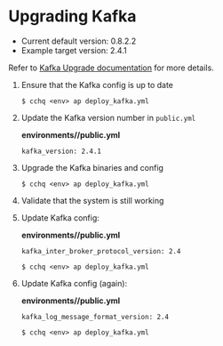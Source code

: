 # Upgrading Kafka

* Current default version: 0.8.2.2
* Example target version: 2.4.1

Refer to [Kafka Upgrade documentation](https://kafka.apache.org/documentation/#upgrade) for more details.

1. Ensure that the Kafka config is up to date

    ```
    $ cchq <env> ap deploy_kafka.yml
    ```

2. Update the Kafka version number in `public.yml`

    **environments/<env>/public.yml**
    ```
    kafka_version: 2.4.1
    ```

3. Upgrade the Kafka binaries and config

    ```
    $ cchq <env> ap deploy_kafka.yml
    ```

4. Validate that the system is still working

5. Update Kafka config:

    **environments/<env>/public.yml**
    ```
    kafka_inter_broker_protocol_version: 2.4
    ```

    ```
    $ cchq <env> ap deploy_kafka.yml
    ```

6. Update Kafka config (again):

    **environments/<env>/public.yml**
    ```
    kafka_log_message_format_version: 2.4
    ```

    ```
    $ cchq <env> ap deploy_kafka.yml
    ```
